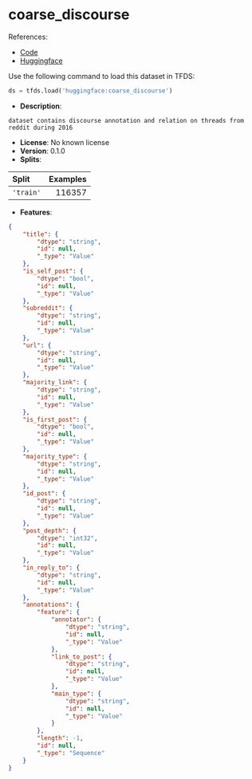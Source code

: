 # coarse_discourse

References:

*   [Code](https://github.com/huggingface/datasets/blob/master/datasets/coarse_discourse)
*   [Huggingface](https://huggingface.co/datasets/coarse_discourse)



Use the following command to load this dataset in TFDS:

```python
ds = tfds.load('huggingface:coarse_discourse')
```

*   **Description**:

```
dataset contains discourse annotation and relation on threads from reddit during 2016
```

*   **License**: No known license
*   **Version**: 0.1.0
*   **Splits**:

Split  | Examples
:----- | -------:
`'train'` | 116357

*   **Features**:

```json
{
    "title": {
        "dtype": "string",
        "id": null,
        "_type": "Value"
    },
    "is_self_post": {
        "dtype": "bool",
        "id": null,
        "_type": "Value"
    },
    "subreddit": {
        "dtype": "string",
        "id": null,
        "_type": "Value"
    },
    "url": {
        "dtype": "string",
        "id": null,
        "_type": "Value"
    },
    "majority_link": {
        "dtype": "string",
        "id": null,
        "_type": "Value"
    },
    "is_first_post": {
        "dtype": "bool",
        "id": null,
        "_type": "Value"
    },
    "majority_type": {
        "dtype": "string",
        "id": null,
        "_type": "Value"
    },
    "id_post": {
        "dtype": "string",
        "id": null,
        "_type": "Value"
    },
    "post_depth": {
        "dtype": "int32",
        "id": null,
        "_type": "Value"
    },
    "in_reply_to": {
        "dtype": "string",
        "id": null,
        "_type": "Value"
    },
    "annotations": {
        "feature": {
            "annotator": {
                "dtype": "string",
                "id": null,
                "_type": "Value"
            },
            "link_to_post": {
                "dtype": "string",
                "id": null,
                "_type": "Value"
            },
            "main_type": {
                "dtype": "string",
                "id": null,
                "_type": "Value"
            }
        },
        "length": -1,
        "id": null,
        "_type": "Sequence"
    }
}
```


